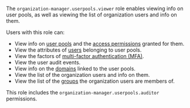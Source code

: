 The `organization-manager.userpools.viewer` role enables viewing info on user pools, as well as viewing the list of organization users and info on them.

Users with this role can:
* View info on [user pools](../../../organization/concepts/user-pools.md) and the [access permissions](../../../iam/concepts/access-control/index.md) granted for them.
* View the attributes of [users](../../../overview/roles-and-resources.md#users) belonging to user pools.
* View the factors of [multi-factor authentication (MFA)](https://en.wikipedia.org/wiki/Multi-factor_authentication).
* View the user audit events.
* View info on the [domains](../../../organization/concepts/domains.md) linked to the user pools.
* View the list of the organization users and info on them.
* View the list of the [groups](../../../organization/concepts/groups.md) the organization users are members of.

This role includes the `organization-manager.userpools.auditor` permissions.